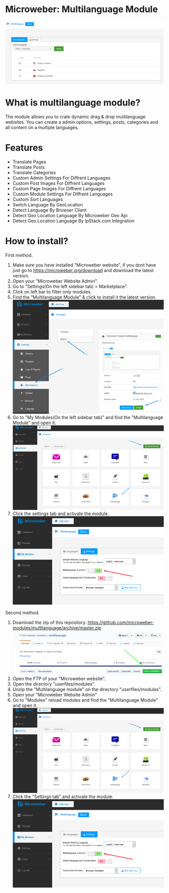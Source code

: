 # Microweber: Multilanguage Module
![Screenshot](screenshot.png)


# What is multilanguage module?
The module allows you to crate dynamic drag & drop multilanguage websites.
You can create a admin options, settings, posts, categories and all content on a multiple languages.

# Features
- Translate Pages
- Translate Posts
- Translate Categories
- Custom Admin Settings For Diffrent Languages
- Custom Post Images For Diffrent Languages
- Custom Page Images For Diffrent Languages
- Custom Module Settings For Diffrent Languages
- Custom Sort Languages
- Switch Language By GeoLocation
- Detect Language By Browser  Client 
- Detect Geo Location Language By Microweber Geo Api
- Detect Geo Location Language By IpStack.com Integration

# How to install?

First method.
1. Make sure you have installed "Microweber website", if you dont have just go to https://microweber.org/download and download the latest version.
2. Open your "Microweber Website Admin".
3. Go to "Settings(On the left sidebar tab) > Marketplace".
4. Click on left bar to filter only modules.
5. Find the "Multilanguage Module" & click to install it the latest version.
![Screenshot](screenshots/mw-marketplace.png)
6. Go to "My Modules(On the left sidebar tab)" and find the "Multilanguage Module" and open it.
![Screenshot](screenshots/mw-modules-reload-modules.png)
7. Click the settings tab and activate the module.
![Screenshot](screenshots/ml-activation.png)

Second method.
1. Download the zip of this repository.
https://github.com/microweber-modules/multilanguage/archive/master.zip
![Screenshot](screenshots/git-download.png)
2. Open the FTP of your "Microweber website".
3. Open the directory "userfiles/modules".
4. Unzip the "Multilanguage module" on the directory "userfiles/modules".
5. Open your "Microweber Website Admin"
6. Go to "Modules" reload modules and find the "Multilanguage Module" and open it.
![Screenshot](screenshots/mw-modules-reload-modules.png)
7. Click the "Settings tab" and activate the module.
![Screenshot](screenshots/ml-activation.png)

